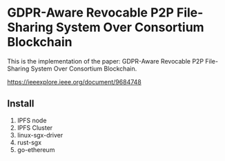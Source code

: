 # GDPR-Aware Revocable P2P File-Sharing System Over Consortium Blockchain

This is the implementation of the paper: GDPR-Aware Revocable P2P File-Sharing System Over Consortium Blockchain.

https://ieeexplore.ieee.org/document/9684748

## Install

1. IPFS node
2. IPFS Cluster
3. linux-sgx-driver
4. rust-sgx
5. go-ethereum
